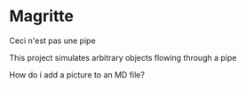 # Magritte

Ceci n'est pas une pipe

This project simulates arbitrary objects flowing through a pipe

How do i add a picture to an MD file?
